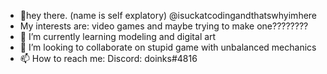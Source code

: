 - 👋hey there. (name is self explatory) @isuckatcodingandthatswhyimhere
- My interests are: video games and maybe trying to make one????????
- 🌱 I’m currently learning modeling and digital art
- 💞️ I’m looking to collaborate on stupid game with unbalanced mechanics 
- 📫 How to reach me: Discord: doinks#4816

<!---
isuckatcodingandthatswhyimhere/isuckatcodingandthatswhyimhere is a ✨ special ✨ repository because its `README.md` (this file) appears on your GitHub profile.
You can click the Preview link to take a look at your changes.
--->

